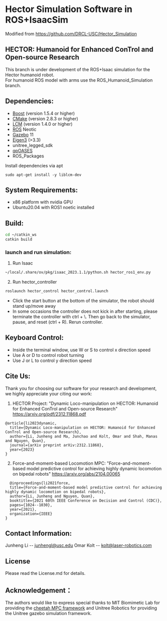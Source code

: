 # Hector Simulation Software in ROS+IsaacSim
Modified from https://github.com/DRCL-USC/Hector_Simulation

## HECTOR: Humanoid for Enhanced ConTrol and Open-source Research

This branch is under development of the ROS+Isaac simulation for the Hector humanoid robot. \
For humanoid ROS model with arms use the ROS_Humanoid_Simulation branch.

## Dependencies:
* [Boost](http://www.boost.org) (version 1.5.4 or higher)
* [CMake](http://www.cmake.org) (version 2.8.3 or higher)
* [LCM](https://lcm-proj.github.io) (version 1.4.0 or higher)
* [ROS](http://wiki.ros.org/) Neotic
* [Gazebo](https://gazebosim.org/home) 11
* [Eigen3](https://eigen.tuxfamily.org/index.php?title=Main_Page) (>3.3)
* unitree_legged_sdk 
* [qpOASES](https://github.com/coin-or/qpOASES)
* ROS_Packages

Install dependencies via apt
```
sudo apt-get install -y liblcm-dev
```

## System Requirements:
* x86 platform with nvidia GPU
* Ubuntu20.04 with ROS1 noetic installed

## Build:
```bash
cd ~/catkin_ws
catkin build
```

### launch and run simulation:
1. Run Isaac
```bash
~/local/.share/ov/pkg/isaac_2023.1.1/python.sh hector_ros1_env.py
```

2. Run hector_controller
```bash
roslaunch hector_control hector_control.launch
```

* Click the start button at the bottom of the simulator, the robot should stand up/move away
* In some occasions the controller does not kick in after starting, please terminate the controller with ctrl + \\. Then go back to the simulator, pause, and reset (ctrl + R). Rerun controller. 

## Keyboard Control: 
* Inside the terminal window, use W or S to control x direction speed
* Use A or D to control robot turning 
* Use J or L to control y direction speed

## Cite Us:
Thank you for choosing our software for your research and development, we highly appreciate your citing our work:

1. HECTOR Project: "Dynamic Loco-manipulation on HECTOR: Humanoid for Enhanced ConTrol and Open-source Research"
https://arxiv.org/pdf/2312.11868.pdf
```
@article{li2023dynamic,
  title={Dynamic Loco-manipulation on HECTOR: Humanoid for Enhanced ConTrol and Open-source Research},
  author={Li, Junheng and Ma, Junchao and Kolt, Omar and Shah, Manas and Nguyen, Quan},
  journal={arXiv preprint arXiv:2312.11868},
  year={2023}
}
```

2. Force-and-moment-based Locomotion MPC: "Force-and-moment-based model predictive control for achieving highly dynamic locomotion on bipedal robots"  https://arxiv.org/abs/2104.00065
``` 
  @inproceedings{li2021force,
  title={Force-and-moment-based model predictive control for achieving highly dynamic locomotion on bipedal robots},
  author={Li, Junheng and Nguyen, Quan},
  booktitle={2021 60th IEEE Conference on Decision and Control (CDC)},
  pages={1024--1030},
  year={2021},
  organization={IEEE}
}
```


## Contact Information:
Junheng Li -- junhengl@usc.edu
Omar Kolt -- kolt@laser-robotics.com

## License 
Please read the License.md for details. 

## Acknowledgement：
The authors would like to express special thanks to MIT Biomimetic Lab for providing the [cheetah MPC framework](https://github.com/mit-biomimetics/Cheetah-Software) and Unitree Robotics for providing the Unitree gazebo simulation framework.

